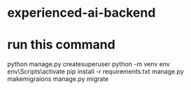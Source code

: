 # experienced-ai-backend

# run this command 
python manage.py createsuperuser
python -m venv env
env\Scripts\activate
pip install -r requirements.txt
manage.py makemigraions
manage.py migrate
